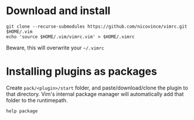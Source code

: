 # Download and install
```
git clone --recurse-submodules https://github.com/nicovince/vimrc.git $HOME/.vim
echo 'source $HOME/.vim/vimrc.vim' > $HOME/.vimrc
```

Beware, this will overwrite your `~/.vimrc`

# Installing plugins as packages
Create `pack/<plugin>/start` folder, and paste/download/clone the plugin to that directory. Vim's internal package manager will automatically add that folder to the runtimepath.

```help package```
